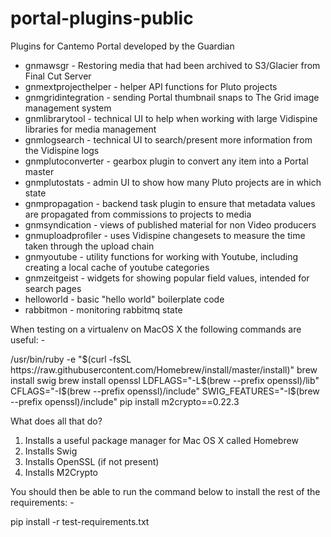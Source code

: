 # portal-plugins-public
Plugins for Cantemo Portal developed by the Guardian


* gnmawsgr - Restoring media that had been archived to S3/Glacier from Final Cut Server
* gnmextprojecthelper - helper API functions for Pluto projects
* gnmgridintegration - sending Portal thumbnail snaps to The Grid image management system
* gnmlibrarytool - technical UI to help when working with large Vidispine libraries for media management
* gnmlogsearch - technical UI to search/present more information from the Vidispine logs
* gnmplutoconverter - gearbox plugin to convert any item into a Portal master
* gnmplutostats - admin UI to show how many Pluto projects are in which state
* gnmpropagation - backend task plugin to ensure that metadata values are propagated from commissions to projects to media
* gnmsyndication - views of published material for non Video producers
* gnmuploadprofiler - uses Vidispine changesets to measure the time taken through the upload chain
* gnmyoutube - utility functions for working with Youtube, including creating a local cache of youtube categories
* gnmzeitgeist - widgets for showing popular field values, intended for search pages
* helloworld - basic "hello world" boilerplate code
* rabbitmon - monitoring rabbitmq state

When testing on a virtualenv on MacOS X the following commands are useful: -

/usr/bin/ruby -e "$(curl -fsSL https://raw.githubusercontent.com/Homebrew/install/master/install)"
brew install swig
brew install openssl
LDFLAGS="-L$(brew --prefix openssl)/lib" CFLAGS="-I$(brew --prefix openssl)/include" SWIG_FEATURES="-I$(brew --prefix openssl)/include" pip install m2crypto==0.22.3

What does all that do?

1. Installs a useful package manager for Mac OS X called Homebrew
2. Installs Swig
3. Installs OpenSSL (if not present)
4. Installs M2Crypto

You should then be able to run the command below to install the rest of the requirements: -

pip install -r test-requirements.txt




